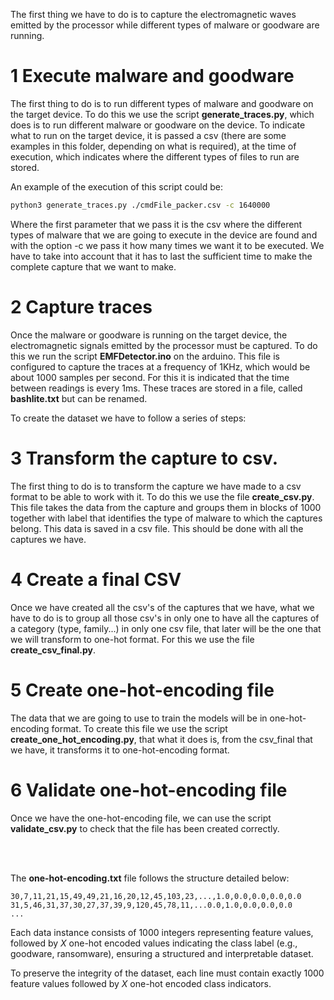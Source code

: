 The first thing we have to do is to capture the electromagnetic waves emitted by the processor while different types of malware or goodware are running.

# 1 Execute malware and goodware
The first thing to do is to run different types of malware and goodware on the target device. To do this we use the script **generate_traces.py**, which does is to run different malware or goodware on the device.
To indicate what to run on the target device, it is passed a csv (there are some examples in this folder, depending on what is required), at the time of execution, which indicates where the different types of files to run are stored.

An example of the execution of this script could be:

```bash
python3 generate_traces.py ./cmdFile_packer.csv -c 1640000
```
Where the first parameter that we pass it is the csv where the different types of malware that we are going to execute in the device are found and with the option -c we pass it how many times we want it to be executed. We have to take into account that it has to last the sufficient time to make the complete capture that we want to make.


# 2 Capture traces
Once the malware or goodware is running on the target device, the electromagnetic signals emitted by the processor must be captured.
To do this we run the script **EMFDetector.ino** on the arduino. This file is configured to capture the traces at a frequency of 1KHz, which would be about 1000 samples per second. For this it is indicated that the time between readings is every 1ms. These traces are stored in a file, called **bashlite.txt** but can be renamed.



To create the dataset we have to follow a series of steps:

# 3 Transform the capture to csv.
The first thing to do is to transform the capture we have made to a csv format to be able to work with it.
To do this we use the file **create_csv.py**. This file takes the data from the capture and groups them in blocks of 1000 together with label that identifies the type of malware to which the captures belong.
This data is saved in a csv file. This should be done with all the captures we have.

# 4 Create a final CSV
Once we have created all the csv's of the captures that we have, what we have to do is to group all those csv's in only one to have all the captures of a category (type, family...) in only one csv file, that later will be the one that we will
transform to one-hot format.
For this we use the file **create_csv_final.py**.

# 5 Create one-hot-encoding file
The data that we are going to use to train the models will be in one-hot-encoding format. To create this file we use the script **create_one_hot_encoding.py**, that what it does is, from the csv_final that we have, it transforms it
to one-hot-encoding format.

# 6 Validate one-hot-encoding file
Once we have the one-hot-encoding file, we can use the script **validate_csv.py** to check that the file has been created correctly.

<br><br>

The **one-hot-encoding.txt** file follows the structure detailed below:


```text
30,7,11,21,15,49,49,21,16,20,12,45,103,23,...,1.0,0.0,0.0,0.0,0.0
31,5,46,31,37,30,27,37,39,9,120,45,78,11,...0.0,1.0,0.0,0.0,0.0
...
```



Each data instance consists of 1000 integers representing feature values, followed by *X* one-hot encoded values indicating the class label (e.g., goodware, ransomware), ensuring a structured and interpretable dataset.

To preserve the integrity of the dataset, each line must contain exactly 1000 feature values followed by *X* one-hot encoded class indicators.
